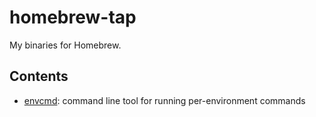 # homebrew-tap

My binaries for Homebrew.

## Contents

- [envcmd](https://github.com/brooknullsh/envcmd): command line tool for running per-environment commands
